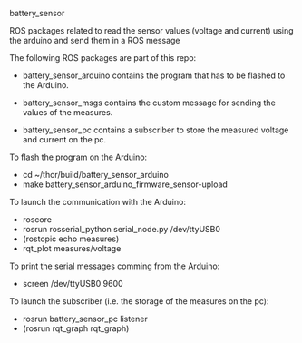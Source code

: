 battery_sensor

ROS packages related to read the sensor values (voltage and current) using the arduino and send them in a ROS message

The following ROS packages are part of this repo:

- battery_sensor_arduino contains the program that has to be flashed to the Arduino. 

- battery_sensor_msgs contains the custom message for sending the values of the measures.

- battery_sensor_pc contains a subscriber to store the measured voltage and current on the pc.


To flash the program on the Arduino:
- cd ~/thor/build/battery_sensor_arduino
- make battery_sensor_arduino_firmware_sensor-upload


To launch the communication with the Arduino:
- roscore
- rosrun rosserial_python serial_node.py /dev/ttyUSB0
- (rostopic echo measures)
- rqt_plot measures/voltage


To print the serial messages comming from the Arduino:
- screen /dev/ttyUSB0 9600


To launch the subscriber (i.e. the storage of the measures on the pc):
- rosrun battery_sensor_pc listener
- (rosrun rqt_graph rqt_graph)
